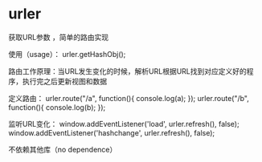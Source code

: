 # urler
获取URL参数 ，简单的路由实现

使用（usage）： urler.getHashObj();  

路由工作原理：当URL发生变化的时候，解析URL根据URL找到对应定义好的程序，执行完之后更新视图和数据

定义路由：
urler.route("/a", function(){ console.log(a); });
urler.route("/b", function(){ console.log(b); });

监听URL变化：
window.addEventListener('load', urler.refresh(), false);
window.addEventListener('hashchange', urler.refresh(), false);

不依赖其他库（no dependence）  

